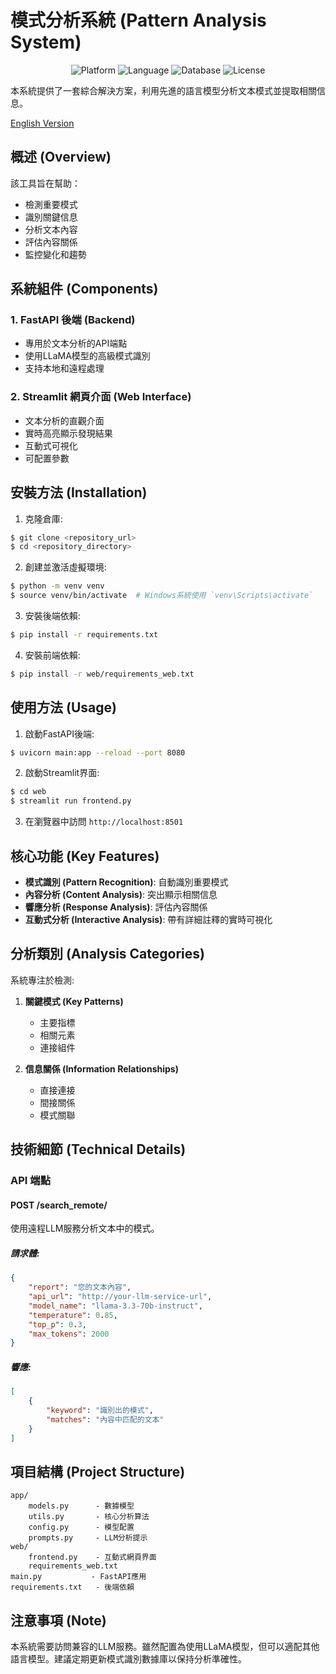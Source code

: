 # 模式分析系統 (Pattern Analysis System)

<div align="center">
  <img src="https://img.shields.io/badge/platform-ASP.NET%20Core%208.0-blue" alt="Platform">
  <img src="https://img.shields.io/badge/language-C%23-brightgreen" alt="Language">
  <img src="https://img.shields.io/badge/database-SQL%20Server-red" alt="Database">
  <img src="https://img.shields.io/badge/license-MIT-green" alt="License">
</div>

本系統提供了一套綜合解決方案，利用先進的語言模型分析文本模式並提取相關信息。

[English Version](README_EN.md)

## 概述 (Overview)

該工具旨在幫助：
- 檢測重要模式
- 識別關鍵信息
- 分析文本內容
- 評估內容關係
- 監控變化和趨勢

## 系統組件 (Components)

### 1. FastAPI 後端 (Backend)
- 專用於文本分析的API端點
- 使用LLaMA模型的高級模式識別
- 支持本地和遠程處理

### 2. Streamlit 網頁介面 (Web Interface)
- 文本分析的直觀介面
- 實時高亮顯示發現結果
- 互動式可視化
- 可配置參數

## 安裝方法 (Installation)

1. 克隆倉庫:
```bash
$ git clone <repository_url>
$ cd <repository_directory>
```

2. 創建並激活虛擬環境:
```bash
$ python -m venv venv
$ source venv/bin/activate  # Windows系統使用 `venv\Scripts\activate`
```

3. 安裝後端依賴:
```bash
$ pip install -r requirements.txt
```

4. 安裝前端依賴:
```bash
$ pip install -r web/requirements_web.txt
```

## 使用方法 (Usage)

1. 啟動FastAPI後端:
```bash
$ uvicorn main:app --reload --port 8080
```

2. 啟動Streamlit界面:
```bash
$ cd web
$ streamlit run frontend.py
```

3. 在瀏覽器中訪問 `http://localhost:8501`

## 核心功能 (Key Features)

- **模式識別 (Pattern Recognition)**: 自動識別重要模式
- **內容分析 (Content Analysis)**: 突出顯示相關信息
- **響應分析 (Response Analysis)**: 評估內容關係
- **互動式分析 (Interactive Analysis)**: 帶有詳細註釋的實時可視化

## 分析類別 (Analysis Categories)

系統專注於檢測:
1. **關鍵模式 (Key Patterns)**
   - 主要指標
   - 相關元素
   - 連接組件

2. **信息關係 (Information Relationships)**
   - 直接連接
   - 間接關係
   - 模式關聯

## 技術細節 (Technical Details)

### API 端點

#### POST /search_remote/
使用遠程LLM服務分析文本中的模式。

##### 請求體:
```json
{
    "report": "您的文本內容",
    "api_url": "http://your-llm-service-url",
    "model_name": "llama-3.3-70b-instruct",
    "temperature": 0.85,
    "top_p": 0.3,
    "max_tokens": 2000
}
```

##### 響應:
```json
[
    {
        "keyword": "識別出的模式",
        "matches": "內容中匹配的文本"
    }
]
```

## 項目結構 (Project Structure)
```
app/
    models.py      - 數據模型
    utils.py       - 核心分析算法
    config.py      - 模型配置
    prompts.py     - LLM分析提示
web/
    frontend.py    - 互動式網頁界面
    requirements_web.txt
main.py           - FastAPI應用
requirements.txt   - 後端依賴
```

## 注意事項 (Note)
本系統需要訪問兼容的LLM服務。雖然配置為使用LLaMA模型，但可以適配其他語言模型。建議定期更新模式識別數據庫以保持分析準確性。
